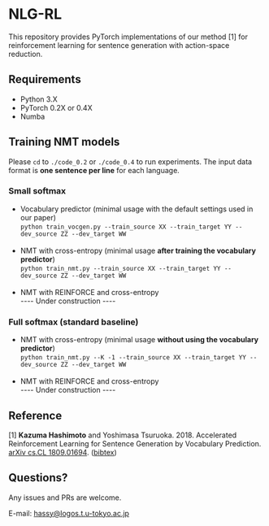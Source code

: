 # NLG-RL
This repository provides PyTorch implementations of our method [1] for reinforcement learning for sentence generation with action-space reduction.

## Requirements
* Python 3.X
* PyTorch 0.2X or 0.4X
* Numba

## Training NMT models

Please `cd` to `./code_0.2` or `./code_0.4` to run experiments.
The input data format is <b>one sentence per line</b> for each language.

### Small softmax
* Vocabulary predictor (minimal usage with the default settings used in our paper)<br>
`python train_vocgen.py --train_source XX --train_target YY --dev_source ZZ --dev_target WW`<br><br>
* NMT with cross-entropy (minimal usage <b>after training the vocabulary predictor</b>)<br>
`python train_nmt.py --train_source XX --train_target YY --dev_source ZZ --dev_target WW`<br><br>
* NMT with REINFORCE and cross-entropy<br>
---- Under construction ----

### Full softmax (standard baseline)
* NMT with cross-entropy (minimal usage <b>without using the vocabulary predictor</b>)<br>
`python train_nmt.py --K -1 --train_source XX --train_target YY --dev_source ZZ --dev_target WW`<br><br>
* NMT with REINFORCE and cross-entropy<br>
---- Under construction ----

## Reference
[1] <b>Kazuma Hashimoto</b> and Yoshimasa Tsuruoka. 2018. Accelerated Reinforcement Learning for Sentence Generation by Vocabulary Prediction. <a href="https://arxiv.org/abs/1809.01694">arXiv cs.CL 1809.01694<a/>. (<a href="http://www.logos.t.u-tokyo.ac.jp/~hassy/publications/arxiv2018fastrl/bibtex.bib">bibtex</a>)

## Questions?
Any issues and PRs are welcome.

E-mail: hassy@logos.t.u-tokyo.ac.jp
